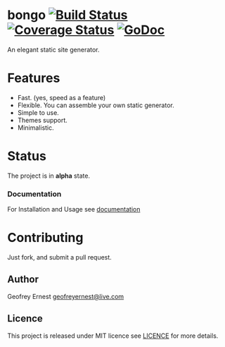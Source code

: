 # bongo [![Build Status](https://travis-ci.org/gernest/bongo.svg)](https://travis-ci.org/gernest/bongo) [![Coverage Status](https://coveralls.io/repos/gernest/bongo/badge.svg?branch=master&service=github)](https://coveralls.io/github/gernest/bongo?branch=master) [![GoDoc](https://godoc.org/github.com/gernest/bongo?status.svg)](https://godoc.org/github.com/gernest/bongo)

An elegant static site generator.

# Features
* Fast. (yes, speed as a feature)
* Flexible. You can assemble your own static generator.
* Simple to use.
* Themes support.
* Minimalistic.

# Status
The project is in __alpha__ state.

	
### Documentation

For Installation and Usage see [documentation](http://godoc.org/github.com/gernest/bongo)


# Contributing
Just fork, and submit a pull request.


## Author
Geofrey Ernest <geofreyernest@live.com>

## Licence
This project is released under MIT licence see [LICENCE](LICENCE) for more details.
